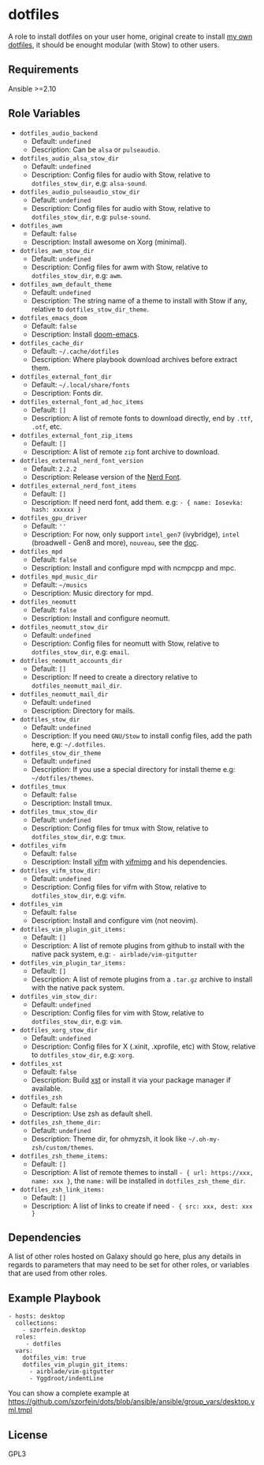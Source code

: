dotfiles
========

A role to install dotfiles on your user home, original create to install [my own dotfiles](https://github.com/szorfein/dotfiles), it should be enought modular (with Stow) to other users.  

Requirements
------------

Ansible >=2.10

Role Variables
--------------

- `dotfiles_audio_backend`
  - Default: `undefined`
  - Description: Can be `alsa` or `pulseaudio`.
- `dotfiles_audio_alsa_stow_dir`
  - Default: `undefined`
  - Description: Config files for audio with Stow, relative to `dotfiles_stow_dir`, e.g: `alsa-sound`.
- `dotfiles_audio_pulseaudio_stow_dir`
  - Default: `undefined`
  - Description: Config files for audio with Stow, relative to `dotfiles_stow_dir`, e.g: `pulse-sound`.
- `dotfiles_awm`
  - Default: `false`
  - Description: Install awesome on Xorg (minimal).
- `dotfiles_awm_stow_dir`
  - Default: `undefined`
  - Description: Config files for awm with Stow, relative to `dotfiles_stow_dir`, e.g: `awm`.
- `dotfiles_awm_default_theme`
  - Default: `undefined`
  - Description: The string name of a theme to install with Stow if any, relative to `dotfiles_stow_dir_theme`.
- `dotfiles_emacs_doom`
  - Default: `false`
  - Description: Install [doom-emacs](https://github.com/doomemacs/doomemacs).
- `dotfiles_cache_dir`
  - Default: `~/.cache/dotfiles`
  - Description: Where playbook download archives before extract them.
- `dotfiles_external_font_dir`
  - Default: `~/.local/share/fonts`
  - Description: Fonts dir.
- `dotfiles_external_font_ad_hoc_items`
  - Default: `[]`
  - Description: A list of remote fonts to download directly, end by `.ttf`,
    `.otf`, etc.
- `dotfiles_external_font_zip_items`
  - Default: `[]`
  - Description: A list of remote `zip` font archive to download.
- `dotfiles_external_nerd_font_version`
  - Default: `2.2.2`
  - Description: Release version of the [Nerd Font](https://github.com/ryanoasis/nerd-fonts/releases).
- `dotfiles_external_nerd_font_items`
  - Default: `[]`
  - Description: If need nerd font, add them. e.g: `- { name: Iosevka: hash: xxxxxx }`
- `dotfiles_gpu_driver`
  - Default: `''`
  - Description: For now, only support `intel_gen7` (ivybridge), `intel` (broadwell - Gen8 and more), `nouveau`, see the [doc](https://github.com/szorfein/ansible-collection-desktop/blob/main/roles/dotfiles/docs/GPU.md).
- `dotfiles_mpd`
  - Default: `false`
  - Description: Install and configure mpd with ncmpcpp and mpc.
- `dotfiles_mpd_music_dir`
  - Default: `~/musics`
  - Description: Music directory for mpd.
- `dotfiles_neomutt`
  - Default: `false`
  - Description: Install and configure neomutt.
- `dotfiles_neomutt_stow_dir`
  - Default: `undefined`
  - Description: Config files for neomutt with Stow, relative to `dotfiles_stow_dir`, e.g: `email`.
- `dotfiles_neomutt_accounts_dir`
  - Default: `[]`
  - Description: If need to create a directory relative to
    `dotfiles_neomutt_mail_dir`.
- `dotfiles_neomutt_mail_dir`
  - Default: `undefined`
  - Description: Directory for mails.
- `dotfiles_stow_dir`
  - Default: `undefined`
  - Description: If you need `GNU/Stow` to install config files, add the path here, e.g: `~/.dotfiles`.
- `dotfiles_stow_dir_theme`
  - Default: `undefined`
  - Description: If you use a special directory for install theme e.g: `~/dotfiles/themes`.
- `dotfiles_tmux`
  - Default: `false`
  - Description: Install tmux.
- `dotfiles_tmux_stow_dir`
  - Default: `undefined`
  - Description: Config files for tmux with Stow, relative to `dotfiles_stow_dir`, e.g: `tmux`.
- `dotfiles_vifm`
  - Default: `false`
  - Description: Install [vifm](https://github.com/vifm/vifm) with [vifmimg](https://github.com/cirala/vifmimg) and his dependencies.
- `dotfiles_vifm_stow_dir:`
  - Default: `undefined`
  - Description: Config files for vifm with Stow, relative to `dotfiles_stow_dir`, e.g: `vifm`.
- `dotfiles_vim`
  - Default: `false`
  - Description: Install and configure vim (not neovim).
- `dotfiles_vim_plugin_git_items:`
  - Default: `[]`
  - Description: A list of remote plugins from github to install with the native pack system, e.g: `- airblade/vim-gitgutter`
- `dotfiles_vim_plugin_tar_items:`
  - Default: `[]`
  - Description: A list of remote plugins from a `.tar.gz` archive to install with the native pack system.
- `dotfiles_vim_stow_dir:`
  - Default: `undefined`
  - Description: Config files for vim with Stow, relative to `dotfiles_stow_dir`, e.g: `vim`.
- `dotfiles_xorg_stow_dir`
  - Default: `undefined`
  - Description: Config files for X (.xinit, .xprofile, etc) with Stow, relative to `dotfiles_stow_dir`, e.g: `xorg`.
- `dotfiles_xst`
  - Default: `false`
  - Description: Build [xst](https://github.com/gnotclub/xst) or install it via your package manager if available.
- `dotfiles_zsh`
  - Default: `false`
  - Description: Use zsh as default shell.
- `dotfiles_zsh_theme_dir:`
  - Default: `undefined`
  - Description: Theme dir, for ohmyzsh, it look like `~/.oh-my-zsh/custom/themes`.
- `dotfiles_zsh_theme_items:`
  - Default: `[]`
  - Description: A list of remote themes to install `- { url: https://xxx, name: xxx }`, the `name:` will be installed in `dotfiles_zsh_theme_dir`.
- `dotfiles_zsh_link_items:`
  - Default: `[]`
  - Description: A list of links to create if need `- { src: xxx, dest: xxx }`

Dependencies
------------

A list of other roles hosted on Galaxy should go here, plus any details in regards to parameters that may need to be set for other roles, or variables that are used from other roles.

Example Playbook
----------------

    - hosts: desktop
      collections:
        - szorfein.desktop
      roles:
         - dotfiles
      vars:
        dotfiles_vim: true
        dotfiles_vim_plugin_git_items:
          - airblade/vim-gitgutter
          - Yggdroot/indentLine

You can show a complete example at
https://github.com/szorfein/dots/blob/ansible/ansible/group_vars/desktop.yml.tmpl

License
-------

GPL3
